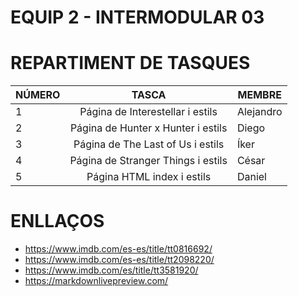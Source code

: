 # EQUIP 2 - INTERMODULAR 03

# REPARTIMENT DE TASQUES

|    NÚMERO     |                  TASCA                      |     MEMBRE    |
| ------------- |:-------------------------------------------:| ------------- |
| 1             |Página de Interestellar i estils             | Alejandro     |
| 2             |Página de Hunter x Hunter i estils           | Diego         |
| 3             |Página de The Last of Us i estils            | Íker          |
| 4             |Página de Stranger Things i estils           | César         |
| 5             |Página HTML index i estils                   | Daniel        |

# ENLLAÇOS
* https://www.imdb.com/es-es/title/tt0816692/ 
* https://www.imdb.com/es-es/title/tt2098220/
* https://www.imdb.com/es/title/tt3581920/
* https://markdownlivepreview.com/